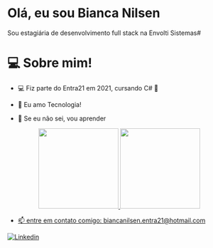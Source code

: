 

# Olá, eu sou Bianca Nilsen

Sou estagiária de desenvolvimento full stack na Envolti Sistemas#

#  💻  Sobre mim!


*  💻  Fiz parte do Entra21 em 2021, cursando C# 💙

*  💬  Eu amo Tecnologia!

*  🚀  Se eu não sei, vou aprender

<div align="center">
  <a href="https://github.com/biancanilsen">
  <img height="180em" src="https://github-readme-stats.vercel.app/api?username=biancanilsen&show_icons=true&theme=nightowl&include_all_commits=true&count_private=true"/>
  <img height="180em" src="https://github-readme-stats.vercel.app/api/top-langs/?username=biancanilsen&layout=compact&langs_count=7&theme=nightowl"/>
</div>

* 📫 entre em contato comigo: biancanilsen.entra21@hotmail.com	

[ ![Linkedin]( https://camo.githubusercontent.com/b6cd5dc1990df646d6806da6dda7dd7311a547179c6cf3f9f6701ebee5b2e5b8/68747470733a2f2f696d672e736869656c64732e696f2f62616467652f6c696e6b6564696e2d3030373742353f6c6f676f3d6c696e6b6564696e266c6f676f436f6c6f723d7768697465267374796c653d666f722d7468652d6261646765 ) ]( www.linkedin.com/in/bianca-nilsen-b1607a200)  
